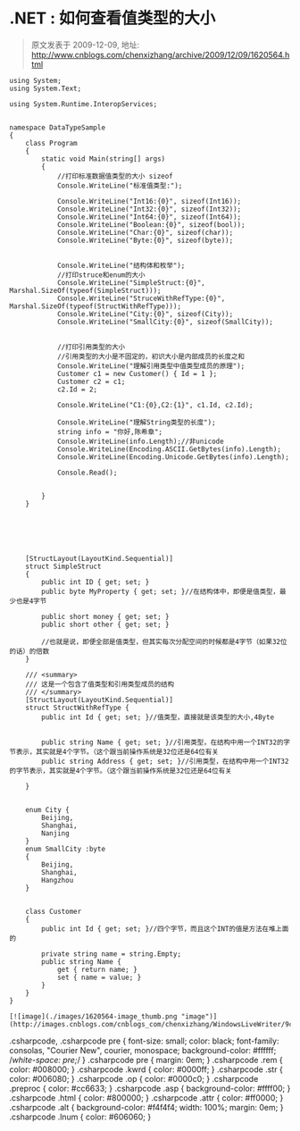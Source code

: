 # .NET : 如何查看值类型的大小 
> 原文发表于 2009-12-09, 地址: http://www.cnblogs.com/chenxizhang/archive/2009/12/09/1620564.html 



```
using System;
using System.Text;

using System.Runtime.InteropServices;


namespace DataTypeSample
{
    class Program
    {
        static void Main(string[] args)
        {
            //打印标准数据值类型的大小 sizeof
            Console.WriteLine("标准值类型:");

            Console.WriteLine("Int16:{0}", sizeof(Int16));
            Console.WriteLine("Int32:{0}", sizeof(Int32));
            Console.WriteLine("Int64:{0}", sizeof(Int64));
            Console.WriteLine("Boolean:{0}", sizeof(bool));
            Console.WriteLine("Char:{0}", sizeof(char));
            Console.WriteLine("Byte:{0}", sizeof(byte));


            Console.WriteLine("结构体和枚举");
            //打印struce和enum的大小
            Console.WriteLine("SimpleStruct:{0}", Marshal.SizeOf(typeof(SimpleStruct)));
            Console.WriteLine("StruceWithRefType:{0}", Marshal.SizeOf(typeof(StructWithRefType)));
            Console.WriteLine("City:{0}", sizeof(City));
            Console.WriteLine("SmallCity:{0}", sizeof(SmallCity));


            //打印引用类型的大小
            //引用类型的大小是不固定的，初识大小是内部成员的长度之和
            Console.WriteLine("理解引用类型中值类型成员的原理");
            Customer c1 = new Customer() { Id = 1 };
            Customer c2 = c1;
            c2.Id = 2;

            Console.WriteLine("C1:{0},C2:{1}", c1.Id, c2.Id);

            Console.WriteLine("理解String类型的长度");
            string info = "你好,陈希章";
            Console.WriteLine(info.Length);//非unicode
            Console.WriteLine(Encoding.ASCII.GetBytes(info).Length);
            Console.WriteLine(Encoding.Unicode.GetBytes(info).Length);

            Console.Read();


        }
    }






    [StructLayout(LayoutKind.Sequential)]
    struct SimpleStruct
    {
        public int ID { get; set; }
        public byte MyProperty { get; set; }//在结构体中，即便是值类型，最少也是4字节

        public short money { get; set; }
        public short other { get; set; }

        //也就是说，即便全部是值类型，但其实每次分配空间的时候都是4字节（如果32位的话）的倍数
    }

    /// <summary>
    /// 这是一个包含了值类型和引用类型成员的结构
    /// </summary>
    [StructLayout(LayoutKind.Sequential)]
    struct StructWithRefType {
        public int Id { get; set; }//值类型，直接就是该类型的大小,4Byte
        

        public string Name { get; set; }//引用类型，在结构中用一个INT32的字节表示，其实就是4个字节。（这个跟当前操作系统是32位还是64位有关
        public string Address { get; set; }//引用类型，在结构中用一个INT32的字节表示，其实就是4个字节。（这个跟当前操作系统是32位还是64位有关
        
    }
    

    enum City { 
        Beijing,
        Shanghai,
        Nanjing
    }
    enum SmallCity :byte
    { 
        Beijing,
        Shanghai,
        Hangzhou
    }

   
    class Customer
    {
        public int Id { get; set; }//四个字节，而且这个INT的值是方法在堆上面的

        private string name = string.Empty;
        public string Name { 
            get { return name; } 
            set { name = value; } 
        }
    }
}

```

```
[![image](./images/1620564-image_thumb.png "image")](http://images.cnblogs.com/cnblogs_com/chenxizhang/WindowsLiveWriter/9cfeba7272bb.NET_14182/image_2.png) 
```

.csharpcode, .csharpcode pre
{
 font-size: small;
 color: black;
 font-family: consolas, "Courier New", courier, monospace;
 background-color: #ffffff;
 /*white-space: pre;*/
}
.csharpcode pre { margin: 0em; }
.csharpcode .rem { color: #008000; }
.csharpcode .kwrd { color: #0000ff; }
.csharpcode .str { color: #006080; }
.csharpcode .op { color: #0000c0; }
.csharpcode .preproc { color: #cc6633; }
.csharpcode .asp { background-color: #ffff00; }
.csharpcode .html { color: #800000; }
.csharpcode .attr { color: #ff0000; }
.csharpcode .alt 
{
 background-color: #f4f4f4;
 width: 100%;
 margin: 0em;
}
.csharpcode .lnum { color: #606060; }
